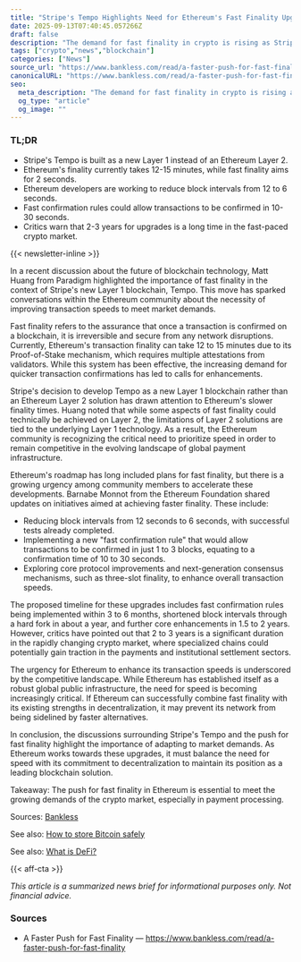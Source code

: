 ```yaml
---
title: "Stripe's Tempo Highlights Need for Ethereum's Fast Finality Upgrade"
date: 2025-09-13T07:40:45.057266Z
draft: false
description: "The demand for fast finality in crypto is rising as Stripe's Tempo emphasizes speed over Ethereum's current transaction times."
tags: ["crypto","news","blockchain"]
categories: ["News"]
source_url: "https://www.bankless.com/read/a-faster-push-for-fast-finality"
canonicalURL: "https://www.bankless.com/read/a-faster-push-for-fast-finality"
seo:
  meta_description: "The demand for fast finality in crypto is rising as Stripe's Tempo emphasizes speed over Ethereum's current transaction times."
  og_type: "article"
  og_image: ""
---
```


### TL;DR
- Stripe's Tempo is built as a new Layer 1 instead of an Ethereum Layer 2.
- Ethereum's finality currently takes 12-15 minutes, while fast finality aims for 2 seconds.
- Ethereum developers are working to reduce block intervals from 12 to 6 seconds.
- Fast confirmation rules could allow transactions to be confirmed in 10-30 seconds.
- Critics warn that 2-3 years for upgrades is a long time in the fast-paced crypto market.

{{< newsletter-inline >}}

In a recent discussion about the future of blockchain technology, Matt Huang from Paradigm highlighted the importance of fast finality in the context of Stripe's new Layer 1 blockchain, Tempo. This move has sparked conversations within the Ethereum community about the necessity of improving transaction speeds to meet market demands.

Fast finality refers to the assurance that once a transaction is confirmed on a blockchain, it is irreversible and secure from any network disruptions. Currently, Ethereum's transaction finality can take 12 to 15 minutes due to its Proof-of-Stake mechanism, which requires multiple attestations from validators. While this system has been effective, the increasing demand for quicker transaction confirmations has led to calls for enhancements.

Stripe's decision to develop Tempo as a new Layer 1 blockchain rather than an Ethereum Layer 2 solution has drawn attention to Ethereum's slower finality times. Huang noted that while some aspects of fast finality could technically be achieved on Layer 2, the limitations of Layer 2 solutions are tied to the underlying Layer 1 technology. As a result, the Ethereum community is recognizing the critical need to prioritize speed in order to remain competitive in the evolving landscape of global payment infrastructure.

Ethereum's roadmap has long included plans for fast finality, but there is a growing urgency among community members to accelerate these developments. Barnabe Monnot from the Ethereum Foundation shared updates on initiatives aimed at achieving faster finality. These include:

- Reducing block intervals from 12 seconds to 6 seconds, with successful tests already completed.
- Implementing a new "fast confirmation rule" that would allow transactions to be confirmed in just 1 to 3 blocks, equating to a confirmation time of 10 to 30 seconds.
- Exploring core protocol improvements and next-generation consensus mechanisms, such as three-slot finality, to enhance overall transaction speeds.

The proposed timeline for these upgrades includes fast confirmation rules being implemented within 3 to 6 months, shortened block intervals through a hard fork in about a year, and further core enhancements in 1.5 to 2 years. However, critics have pointed out that 2 to 3 years is a significant duration in the rapidly changing crypto market, where specialized chains could potentially gain traction in the payments and institutional settlement sectors.

The urgency for Ethereum to enhance its transaction speeds is underscored by the competitive landscape. While Ethereum has established itself as a robust global public infrastructure, the need for speed is becoming increasingly critical. If Ethereum can successfully combine fast finality with its existing strengths in decentralization, it may prevent its network from being sidelined by faster alternatives.

In conclusion, the discussions surrounding Stripe's Tempo and the push for fast finality highlight the importance of adapting to market demands. As Ethereum works towards these upgrades, it must balance the need for speed with its commitment to decentralization to maintain its position as a leading blockchain solution.

Takeaway: The push for fast finality in Ethereum is essential to meet the growing demands of the crypto market, especially in payment processing.

Sources: [Bankless](https://www.bankless.com/read/a-faster-push-for-fast-finality)

See also: [How to store Bitcoin safely](/pages/how-to-store-bitcoin-safely/)

See also: [What is DeFi?](/pages/what-is-defi/)

{{< aff-cta >}}

_This article is a summarized news brief for informational purposes only. Not financial advice._

### Sources
- A Faster Push for Fast Finality — https://www.bankless.com/read/a-faster-push-for-fast-finality


